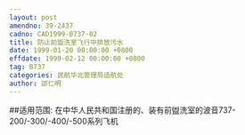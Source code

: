 ```yaml
---
layout: post
amendno: 39-2437
cadno: CAD1999-B737-02
title: 防止前盥洗室飞行中排放污水
date: 1999-01-20 00:00:00 +0800
effdate: 1999-02-12 00:00:00 +0800
tag: B737
categories: 民航华北管理局适航处
author: 邵仁明
---
```


##适用范围:
在中华人民共和国注册的、装有前盥洗室的波音737-200/-300/-400/-500系列飞机

